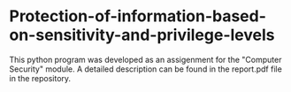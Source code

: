 # Protection-of-information-based-on-sensitivity-and-privilege-levels
This python program was developed as an assigenment for the "Computer Security" module. A detailed description can be found in the report.pdf file in the repository.
